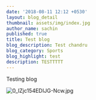 ```yaml
---
date: '2018-08-11 12:12 +0530'
layout: blog_detail
thumbnail: assets/img/index.jpg
author_name: sachin
published: true
title: Test blog
blog_description: Test chandru
blog_category: Sports
blog_highlight: test
description: TESTTTTT
---
```


Testing blog

![0_lZjc154EDIJG-Ncw.jpg]({{site.baseurl}}/assets/img/0_lZjc154EDIJG-Ncw.jpg)

